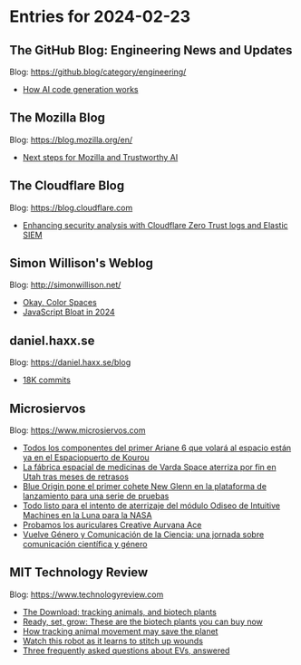 # Entries for 2024-02-23
## The GitHub Blog: Engineering News and Updates 
Blog: https://github.blog/category/engineering/ 

- [How AI code generation works](https://github.blog/2024-02-22-how-ai-code-generation-works/)
## The Mozilla Blog 
Blog: https://blog.mozilla.org/en/ 

- [Next steps for Mozilla and Trustworthy AI](https://blog.mozilla.org/en/mozilla/ai/next-steps-for-mozilla-and-trustworthy-ai/)
##  The Cloudflare Blog  
Blog: https://blog.cloudflare.com 

- [Enhancing security analysis with Cloudflare Zero Trust logs and Elastic SIEM](https://blog.cloudflare.com/enhancing-security-analysis-with-cloudflare-zero-trust-logs-and-elastic-siem)
## Simon Willison's Weblog 
Blog: http://simonwillison.net/ 

- [Okay, Color Spaces](https://simonwillison.net/2024/Feb/22/okay-color-spaces/#atom-everything)
- [JavaScript Bloat in 2024](https://simonwillison.net/2024/Feb/22/javascript-bloat-in-2024/#atom-everything)
## daniel.haxx.se 
Blog: https://daniel.haxx.se/blog 

- [18K commits](https://daniel.haxx.se/blog/2024/02/22/18k-commits/)
## Microsiervos 
Blog: https://www.microsiervos.com 

- [Todos los componentes del primer Ariane 6 que volará al espacio están ya en el Espaciopuerto de Kourou](https://www.microsiervos.com/archivo/espacio/todos-componentes-primer-ariane-6-kourou.html)
- [La fábrica espacial de medicinas de Varda Space aterriza por fin en Utah tras meses de retrasos](https://www.microsiervos.com/archivo/espacio/fabrica-espacial-medicinas-varda-space-aterriza-utah.html)
- [Blue Origin pone el primer cohete New Glenn en la plataforma de lanzamiento para una serie de pruebas](https://www.microsiervos.com/archivo/espacio/blue-origin-primer-cohete-new-glenn-plataforma-lanzamiento.html)
- [Todo listo para el intento de aterrizaje del módulo Odiseo de Intuitive Machines en la Luna para la NASA](https://www.microsiervos.com/archivo/espacio/listo-intento-aterrizaje-luna-odiseo-intuitive-machines.html)
- [Probamos los auriculares Creative Aurvana Ace](https://www.microsiervos.com/archivo/gadgets/probamos-auriculares-creative-aurvana-ace.html)
- [Vuelve Género y Comunicación de la Ciencia: una jornada sobre comunicación científica y género](https://www.microsiervos.com/archivo/ciencia/genero-comunicacion-ciencia-2024.html)
## MIT Technology Review 
Blog: https://www.technologyreview.com 

- [The Download: tracking animals, and biotech plants](https://www.technologyreview.com/2024/02/22/1088821/tracking-animals-biotech-plants/)
- [Ready, set, grow: These are the biotech plants you can buy now](https://www.technologyreview.com/2024/02/22/1088768/glowing-plant-lightbio-purple-tomato-norfolk/)
- [How tracking animal movement may save the planet](https://www.technologyreview.com/2024/02/22/1088116/internet-of-animals-movement-research-earth/)
- [Watch this robot as it learns to stitch up wounds](https://www.technologyreview.com/2024/02/22/1088780/watch-this-robot-as-it-learns-to-stitch-up-wounds/)
- [Three frequently asked questions about EVs, answered](https://www.technologyreview.com/2024/02/22/1088800/ev-faqs/)
